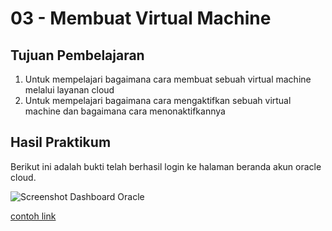 # 03 - Membuat Virtual Machine

## Tujuan Pembelajaran

1. Untuk mempelajari bagaimana cara membuat sebuah virtual machine melalui layanan cloud
2. Untuk mempelajari bagaimana cara mengaktifkan sebuah virtual machine dan bagaimana cara menonaktifkannya

## Hasil Praktikum

Berikut ini adalah bukti telah berhasil login ke halaman beranda akun oracle cloud.

![Screenshot Dashboard Oracle](img/)

[contoh link](../../src/01_pengantar/hello.js)